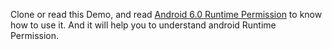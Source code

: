 Clone or read this Demo, and read [Android 6.0 Runtime Permission](https://thirtyyuan.github.io/2016/07/29/Android-6-0-Runtime-Permission/) to know how to use it.
And it will help you to understand android Runtime Permission.
